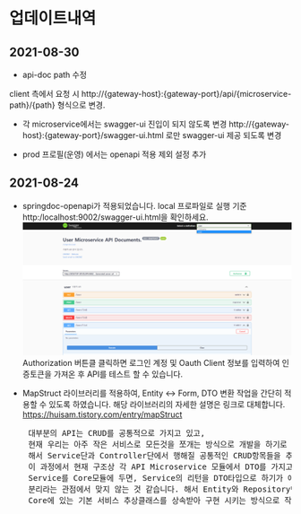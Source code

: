 # 업데이트내역

## 2021-08-30

- api-doc path 수정

client 측에서 요청 시 http://{gateway-host}:{gateway-port}/api/{microservice-path}/{path} 형식으로 변경.

- 각 microservice에서는 swagger-ui 진입이 되지 않도록 변경
  http://{gateway-host}:{gateway-port}/swagger-ui.html 로만 swagger-ui 제공 되도록 변경

- prod 프로필(운영) 에서는 openapi 적용 제외 설정 추가

## 2021-08-24
- springdoc-openapi가 적용되었습니다. local 프로파일로 실행 기준 http:/localhost:9002/swagger-ui.html을 확인하세요.
![openapi 명세 페이지 접속 예시](etc/swagger-ui.png "swagger-ui.html")
Authorization 버튼클 클릭하면 로그인 계정 및 Oauth Client 정보를 입력하여 인증토큰을 가져온 후 API를 테스트 할 수 있습니다.

- MapStruct 라이브러리를 적용하여, Entity <-> Form, DTO 변환 작업을 간단히 적용할 수 있도록 하였습니다.
해당 라이브러리의 자세한 설명은 링크로 대체합니다. https://huisam.tistory.com/entry/mapStruct

<pre>
    대부분의 API는 CRUD를 공통적으로 가지고 있고, 
    현재 우리는 아주 작은 서비스로 모든것을 쪼개는 방식으로 개발을 하기로 협의 하였습니다.
    해서 Service단과 Controller단에서 행해질 공통적인 CRUD항목들을 추상화 하여 적용하였습니다.
    이 과정에서 현재 구조상 각 API Microservice 모듈에서 DTO를 가지고 있고, Core 모듈에서 Entity를 가져와 쓰고 있는데
    Service를 Core모듈에 두면, Service의 리턴을 DTO타입으로 하기가 애매합니다... 그렇다고 DTO를 Core에 두는것도
    분리라는 관점에서 맞지 않는 것 같습니다. 해서 Entity와 Repository만을 Core에 남기고 Service 레이어는 각 모듈에서
    Core에 있는 기본 서비스 추상클래스를 상속받아 구현 시키는 방식으로 작성하였으니 의견 부탁드립니다.
</pre>

